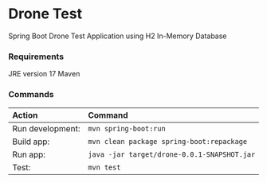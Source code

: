 # Drone Test
Spring Boot Drone Test Application using H2 In-Memory Database

### Requirements
JRE version 17
Maven

### Commands

| Action 		   | Command                                              	          |
| :--------------- | :--------------------------------------------------------------- |
| Run development: | `mvn spring-boot:run`									  |
| Build app: 	   | `mvn clean package spring-boot:repackage`			  |
| Run app: 		   | `java -jar target/drone-0.0.1-SNAPSHOT.jar`		  |
| Test: 		   | `mvn test`													  |

###